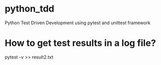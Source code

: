 # python_tdd
Python Test Driven Development using pytest and unittest framework

# How to get test results in a log file?
pytest -v >> result2.txt

